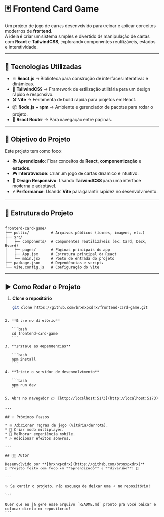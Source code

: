 
# 🃏 Frontend Card Game

Um projeto de jogo de cartas desenvolvido para treinar e aplicar conceitos modernos de **frontend**.  
A ideia é criar um sistema simples e divertido de manipulação de cartas com **React** e **TailwindCSS**, explorando componentes reutilizáveis, estados e interatividade.

---

## 🚀 Tecnologias Utilizadas

- ⚛️ **React.js** → Biblioteca para construção de interfaces interativas e dinâmicas.
- 🎨 **TailwindCSS** → Framework de estilização utilitária para um design rápido e responsivo.
- 🛠️ **Vite** → Ferramenta de build rápida para projetos em React.
- 📦 **Node.js + npm** → Ambiente e gerenciador de pacotes para rodar o projeto.
- 🔄 **React Router** → Para navegação entre páginas.

---

## 🎯 Objetivo do Projeto

Este projeto tem como foco:
- 📚 **Aprendizado**: Fixar conceitos de **React**, **componentização** e **estados**.
- 🎮 **Interatividade**: Criar um jogo de cartas dinâmico e intuitivo.
- 🎨 **Design Responsivo**: Usando **TailwindCSS** para uma interface moderna e adaptável.
- ⚡ **Performance**: Usando **Vite** para garantir rapidez no desenvolvimento.

---

## 📂 Estrutura do Projeto

```

frontend-card-game/
├── public/          # Arquivos públicos (ícones, imagens, etc.)
├── src/
│   ├── components/  # Componentes reutilizáveis (ex: Card, Deck, Board)
│   ├── pages/       # Páginas principais do app
│   ├── App.jsx      # Estrutura principal do React
│   └── main.jsx     # Ponto de entrada do projeto
├── package.json     # Dependências e scripts
└── vite.config.js   # Configuração do Vite

````

---

## ▶️ Como Rodar o Projeto

1. **Clone o repositório**
   ```bash
   git clone https://github.com/brxnxpxdrx/frontend-card-game.git
````

2. **Entre no diretório**

   ```bash
   cd frontend-card-game
   ```

3. **Instale as dependências**

   ```bash
   npm install
   ```

4. **Inicie o servidor de desenvolvimento**

   ```bash
   npm run dev
   ```

5. Abra no navegador 👉 [http://localhost:5173](http://localhost:5173)

---

## 💡 Próximos Passos

* 🔥 Adicionar regras de jogo (vitória/derrota).
* 🤝 Criar modo multiplayer.
* 📱 Melhorar experiência mobile.
* 🎶 Adicionar efeitos sonoros.

---

## 🧑‍💻 Autor

Desenvolvido por **[brxnxpxdrx](https://github.com/brxnxpxdrx)**
📌 Projeto feito com foco em **aprendizado** e **diversão**! 🚀

---

✨ Se curtir o projeto, não esqueça de deixar uma ⭐ no repositório!

```

Quer que eu já gere esse arquivo `README.md` pronto pra você baixar e colocar direto no repositório?
```
